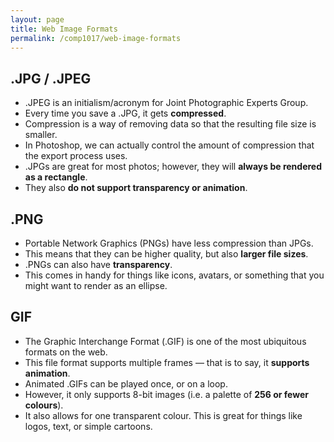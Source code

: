 ```yaml
---
layout: page
title: Web Image Formats
permalink: /comp1017/web-image-formats
---
```


## .JPG / .JPEG ##
+ .JPEG is an initialism/acronym for Joint Photographic Experts Group.
+ Every time you save a .JPG, it gets **compressed**. 
+ Compression is a way of removing data so that the resulting file size is smaller.
+ In Photoshop, we can actually control the amount of compression that the export process uses. 
+ .JPGs are great for most photos; however, they will **always be rendered as a rectangle**.
+ They also **do not support transparency or animation**.

## .PNG ##
+ Portable Network Graphics (PNGs) have less compression than JPGs.
+ This means that they can be higher quality, but also **larger file sizes**.
+ .PNGs can also have **transparency**.
+ This comes in handy for things like icons, avatars, or something that you might want to render as an ellipse. 

## GIF ##
+ The Graphic Interchange Format (.GIF) is one of the most ubiquitous formats on the web.
+ This file format supports multiple frames — that is to say, it **supports animation**.
+ Animated .GIFs can be played once, or on a loop.
+ However, it only supports 8-bit images (i.e. a palette of **256 or fewer colours**). 
+ It also allows for one transparent colour. This is great for things like logos, text, or simple cartoons.
